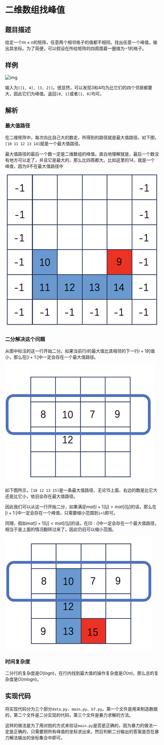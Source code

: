 # 二维数组找峰值

## 题目描述

给定一个$m\times n$的矩阵，任意两个相邻格子的值都不相同。找出任意一个峰值，输出其坐标。为了简便，可以假设在所给矩阵的四周围着一圈值为$-1$的格子。

## 样例

![img](https://assets.leetcode.com/uploads/2021/06/08/1.png)

输入为`[[1, 4], [3, 2]]`。很显然，可以发现$3$和$4$均为比它们的四个邻居都要大，因此它们为峰值。返回`[0, 1]`或者`[1, 0]`均可。

## 解析

### 最大值路径

在二维矩阵中，每次向比自己大的数走，所得到的路径就是最大值路径。如下图，`[10 11 12 13 14]`就是一个最大值路径。

最大值路径的最后一个数一定是二维数组的峰值。直白地理解就是，最后一个数没有地方可以走了，并且它是最大的，那么比四周都大。比如这里的$14$，就是一个峰值，因为$9$不在最大值路径中

![image-20241003181711456](./二维数组找峰值.assets/image-20241003181711456.png)

### 二分解决这个问题

从图中标注的这一行开始二分。如果当前行$i$的最大值比其相邻的下一行$i+1$的值小，那么在$[i+ 1:]$中一定会存在一个最大值路径。

![image-20241003182347364](./二维数组找峰值.assets/image-20241003182347364.png)

如下图所示，`[10 12 13 15]`是一条最大值路径，无论15上面、右边的数是比它大还是比它小，依旧会存在最大值路径。

因此我们可以从这一行开始二分，如果满足$mat[i+1][j]>mat[i][j]$的话，那么在$[i+1:]$中一定会存在一个峰值，只需要缩小范围到`i+1`即可。

同理，假如$mat[i+1][j]<mat[i][j]$的话，在$[0:i]$中一定会存在一个最大值路径，相当于是上面的情况翻转过来了。因此仍旧可以缩小范围。

![image-20241003182649827](./二维数组找峰值.assets/image-20241003182649827.png)

### 时间复杂度

二分行的复杂度是$O(logn)$，在行内找到最大值的操作复杂度是$O(m)$，那么总的复杂度是$O(mlogn)$。

## 实现代码

将实现代码分为三个部分`data.py`、`main.py`、`bf.py`。第一个文件是用来制造数据的，第二个文件是二分实现的代码，第三个文件是暴力求解的方法。

这样的做法是为了用对拍的方式来验证`main.py`是否是正确的，因为暴力的做法一定是正确的，只需要把所有峰值的坐标求出来，然后判断二分输出的答案是否在暴力解法输出的坐标集合中即可。

